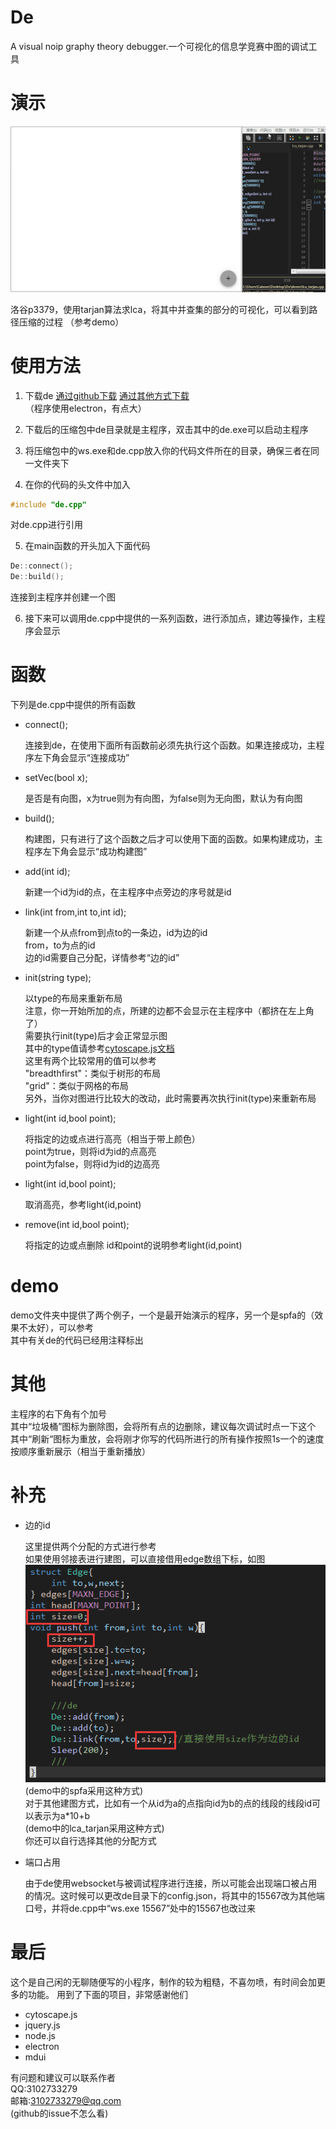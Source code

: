 # De
A visual noip graphy theory debugger.一个可视化的信息学竞赛中图的调试工具

# 演示
![演示](1.gif)

洛谷p3379，使用tarjan算法求lca，将其中并查集的部分的可视化，可以看到路径压缩的过程
（参考demo）

# 使用方法
1. 下载de
[通过github下载](https://github.com/caiwen666/De/releases) 
[通过其他方式下载](https://www.gcteamo.com/de-release-1.0.zip)<br>
（程序使用electron，有点大）

2. 下载后的压缩包中de目录就是主程序，双击其中的de.exe可以启动主程序
3. 将压缩包中的ws.exe和de.cpp放入你的代码文件所在的目录，确保三者在同一文件夹下
4. 在你的代码的头文件中加入
```c
#include "de.cpp" 
```
对de.cpp进行引用

5. 在main函数的开头加入下面代码
```c
De::connect();
De::build();
```
连接到主程序并创建一个图

6. 接下来可以调用de.cpp中提供的一系列函数，进行添加点，建边等操作，主程序会显示

# 函数
下列是de.cpp中提供的所有函数

* connect();

    连接到de，在使用下面所有函数前必须先执行这个函数。如果连接成功，主程序左下角会显示“连接成功”
* setVec(bool x);

	是否是有向图，x为true则为有向图，为false则为无向图，默认为有向图
* build();
	
    构建图，只有进行了这个函数之后才可以使用下面的函数。如果构建成功，主程序左下角会显示“成功构建图”
* add(int id);
	
    新建一个id为id的点，在主程序中点旁边的序号就是id
* link(int from,int to,int id);
	
    新建一个从点from到点to的一条边，id为边的id<br>
	from，to为点的id<br>
	边的id需要自己分配，详情参考“边的id”
* init(string type);
	
    以type的布局来重新布局<br>
	注意，你一开始所加的点，所建的边都不会显示在主程序中（都挤在左上角了）<br>
	需要执行init(type)后才会正常显示图<br>
	其中的type值请参考[cytoscape.js文档](https://js.cytoscape.org/#layouts)<br>
	这里有两个比较常用的值可以参考<br>
	"breadthfirst"：类似于树形的布局<br>
	"grid"：类似于网格的布局<br>
	另外，当你对图进行比较大的改动，此时需要再次执行init(type)来重新布局
* light(int id,bool point);
	
    将指定的边或点进行高亮（相当于带上颜色）<br>
	point为true，则将id为id的点高亮<br>
	point为false，则将id为id的边高亮
* light(int id,bool point);
	
    取消高亮，参考light(id,point)
* remove(int id,bool point);
	
    将指定的边或点删除
	id和point的说明参考light(id,point)

# demo
demo文件夹中提供了两个例子，一个是最开始演示的程序，另一个是spfa的（效果不太好），可以参考<br>
其中有关de的代码已经用注释标出

# 其他
主程序的右下角有个加号<br>
其中“垃圾桶”图标为删除图，会将所有点的边删除，建议每次调试时点一下这个<br>
其中“刷新“图标为重放，会将刚才你写的代码所进行的所有操作按照1s一个的速度按顺序重新展示（相当于重新播放）

# 补充
* 边的id

    这里提供两个分配的方式进行参考<br>
    如果使用邻接表进行建图，可以直接借用edge数组下标，如图<br>
    ![补充](2.png)
    (demo中的spfa采用这种方式)<br>
    对于其他建图方式，比如有一个从id为a的点指向id为b的点的线段的线段id可以表示为a*10+b<br>
    (demo中的lca_tarjan采用这种方式)<br>
    你还可以自行选择其他的分配方式
* 端口占用
    
    由于de使用websocket与被调试程序进行连接，所以可能会出现端口被占用的情况。这时候可以更改de目录下的config.json，将其中的15567改为其他端口号，并将de.cpp中“ws.exe 15567”处中的15567也改过来

# 最后
这个是自己闲的无聊随便写的小程序，制作的较为粗糙，不喜勿喷，有时间会加更多的功能。
用到了下面的项目，非常感谢他们

* cytoscape.js
* jquery.js
* node.js
* electron
* mdui

有问题和建议可以联系作者<br>
QQ:3102733279<br>
邮箱:3102733279@qq.com<br>
(github的issue不怎么看)<br>
